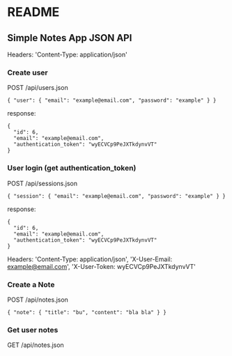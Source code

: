 # README

## Simple Notes App JSON API

Headers:
'Content-Type: application/json'

### Create user

POST /api/users.json
```
{ "user": { "email": "example@email.com", "password": "example" } }
```
response:
```
{
  "id": 6,
  "email": "example@email.com",
  "authentication_token": "wyECVCp9PeJXTkdynvVT"
}
```

### User login (get authentication_token)

POST /api/sessions.json
```
{ "session": { "email": "example@email.com", "password": "example" } }
```
response:
```
{
  "id": 6,
  "email": "example@email.com",
  "authentication_token": "wyECVCp9PeJXTkdynvVT"
}
```

Headers:
'Content-Type: application/json', 'X-User-Email: example@email.com', 'X-User-Token: wyECVCp9PeJXTkdynvVT'

### Create a Note

POST /api/notes.json
```
{ "note": { "title": "bu", "content": "bla bla" } }
```

### Get user notes

GET /api/notes.json
